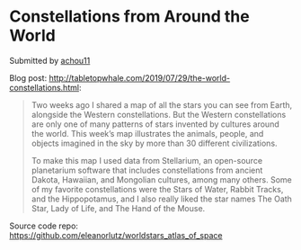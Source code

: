 # Constellations from Around the World

Submitted by [achou11](https://github.com/achou11)

Blog post: http://tabletopwhale.com/2019/07/29/the-world-constellations.html:

> Two weeks ago I shared a map of all the stars you can see from Earth, alongside the Western constellations. But the Western constellations are only one of many patterns of stars invented by cultures around the world. This week’s map illustrates the animals, people, and objects imagined in the sky by more than 30 different civilizations.
>
> To make this map I used data from Stellarium, an open-source planetarium software that includes constellations from ancient Dakota, Hawaiian, and Mongolian cultures, among many others. Some of my favorite constellations were the Stars of Water, Rabbit Tracks, and the Hippopotamus, and I also really liked the star names The Oath Star, Lady of Life, and The Hand of the Mouse.

Source code repo: https://github.com/eleanorlutz/worldstars_atlas_of_space

